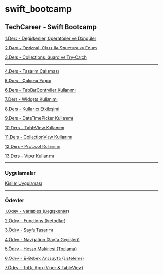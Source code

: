 # swift_bootcamp
## TechCareer - Swift Bootcamp

[1.Ders - Değişkenler, Operatörler ve Döngüler](https://github.com/mzyavuz/swift_bootcamp/blob/main/Bolum1.playground/Contents.swift)

[2.Ders - Optional, Class ile Structure ve Enum](https://github.com/mzyavuz/swift_bootcamp/blob/main/Bolum2.playground/Contents.swift)

[3.Ders - Collections, Guard ve Try-Catch](https://github.com/mzyavuz/swift_bootcamp/blob/main/Bolum3.playground/Contents.swift)

---

[4.Ders - Tasarım Çalışması](https://github.com/mzyavuz/swift_bootcamp/tree/main/TasarimCalismasi/TasarimCalismasi)

[5.Ders - Çalışma Yapısı](https://github.com/mzyavuz/swift_bootcamp/tree/main/CalismaYapisi/CalismaYapisi)

[6.Ders - TabBarController Kullanımı](https://github.com/mzyavuz/swift_bootcamp/tree/main/TabBarControllerKullanimi/TabBarControllerKullanimi)

[7.Ders - Widgets Kullanımı](https://github.com/mzyavuz/swift_bootcamp/tree/main/WidgetsKullanimi/WidgetsKullanimi)

[8.Ders - Kullanıcı Etkileşimi](https://github.com/mzyavuz/swift_bootcamp/tree/main/KullaniciEtkilesimi/KullaniciEtkilesimi)

[9.Ders - DateTimePicker Kullanımı](https://github.com/mzyavuz/swift_bootcamp/tree/main/DateTimePickerKullanimi/DateTimePickerKullanimi)

[10.Ders - TableView Kullanımı](https://github.com/mzyavuz/swift_bootcamp/tree/main/DetayliTableView)

[11.Ders - CollectionView Kullanımı](https://github.com/mzyavuz/swift_bootcamp/tree/main/DetayliCollectionView)

[12.Ders - Protocol Kullanımı]()

[13.Ders - Viper Kullanımı]()

---

### Uygulamalar

[Kişiler Uygulaması](https://github.com/mzyavuz/swift_bootcamp/tree/main/KisilerUygulamasi/KisilerUygulamasi)

---

### Ödevler

[1.Ödev - Variables (Değişkenler)](https://github.com/mzyavuz/swift_bootcamp/blob/main/Odev1.playground/Contents.swift)

[2.Ödev - Functions (Metodlar)](https://github.com/mzyavuz/swift_bootcamp/blob/main/Odev2.playground/Contents.swift)

[3.Ödev - Sayfa Tasarımı](https://github.com/mzyavuz/swift_bootcamp/tree/main/Odev3)

[4.Ödev - Navigation (Sayfa Geçişleri)](https://github.com/mzyavuz/swift_bootcamp/tree/main/Odev4)

[5.Ödev - Hesap Makinesi (Toplama)](https://github.com/mzyavuz/swift_bootcamp/tree/main/Odev5)

[6.Ödev - E-Bebek Anasayfa (Listeleme)](https://github.com/mzyavuz/swift_bootcamp/tree/main/Odev6)

[7.Ödev - ToDo App (Viper & TableView)](https://github.com/mzyavuz/swift_bootcamp/tree/main/Odev7)
